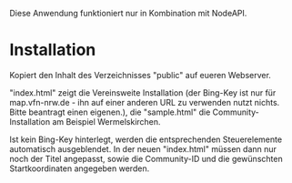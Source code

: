 Diese Anwendung funktioniert nur in Kombination mit NodeAPI.

# Installation

Kopiert den Inhalt des Verzeichnisses "public" auf eueren Webserver.

"index.html" zeigt die Vereinsweite Installation (der Bing-Key ist nur für map.vfn-nrw.de - ihn auf einer anderen URL zu verwenden nutzt nichts. Bitte beantragt einen eigenen.), die "sample.html" die Community-Installation am Beispiel Wermelskirchen.

Ist kein Bing-Key hinterlegt, werden die entsprechenden Steuerelemente automatisch ausgeblendet. In der neuen "index.html" müssen dann nur noch der Titel angepasst, sowie die Community-ID und die gewünschten Startkoordinaten angegeben werden.